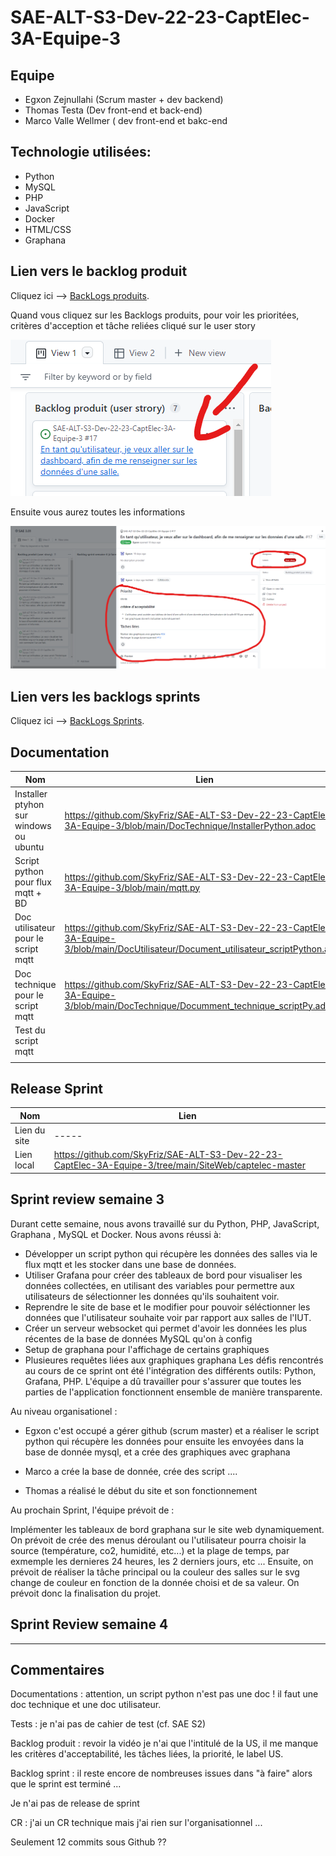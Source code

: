 # SAE-ALT-S3-Dev-22-23-CaptElec-3A-Equipe-3

## Equipe
- Egxon Zejnullahi (Scrum master + dev backend)
- Thomas Testa (Dev front-end et back-end)
- Marco Valle Wellmer ( dev front-end et bakc-end

## Technologie utilisées:
- Python
- MySQL
- PHP
- JavaScript
- Docker
- HTML/CSS
- Graphana

## Lien vers le backlog produit
Cliquez ici --> [BackLogs produits](https://github.com/users/SkyFriz/projects/2).

Quand vous cliquez sur les Backlogs produits, pour voir les prioritées, critères d'acception et tâche reliées cliqué sur le user story

![test](US.png)

Ensuite vous aurez toutes les informations 


![test](US2.png)


## Lien vers les backlogs sprints
Cliquez ici --> [BackLogs Sprints](https://github.com/users/SkyFriz/projects/2).



## Documentation
| Nom           | Lien        |
|---------------|-------------|
| Installer ptyhon sur windows ou ubuntu| https://github.com/SkyFriz/SAE-ALT-S3-Dev-22-23-CaptElec-3A-Equipe-3/blob/main/DocTechnique/InstallerPython.adoc |
|  Script python pour flux mqtt + BD      | https://github.com/SkyFriz/SAE-ALT-S3-Dev-22-23-CaptElec-3A-Equipe-3/blob/main/mqtt.py        |
|  Doc utilisateur pour le script mqtt|https://github.com/SkyFriz/SAE-ALT-S3-Dev-22-23-CaptElec-3A-Equipe-3/blob/main/DocUtilisateur/Document_utilisateur_scriptPython.adoc  |
|  Doc technique pour le script mqtt| https://github.com/SkyFriz/SAE-ALT-S3-Dev-22-23-CaptElec-3A-Equipe-3/blob/main/DocTechnique/Documment_technique_scriptPy.adoc|
|  Test du script mqtt| |
| | |

## Release Sprint 
| Nom           | Lien        |
|---------------|-------------|
|Lien du site| -----|
|Lien local |https://github.com/SkyFriz/SAE-ALT-S3-Dev-22-23-CaptElec-3A-Equipe-3/tree/main/SiteWeb/captelec-master |


## Sprint review semaine 3

Durant cette semaine, nous avons travaillé sur du Python, PHP, JavaScript, Graphana , MySQL et Docker. Nous avons réussi à:

- Développer un script python qui récupère les données des salles via le flux mqtt et les stocker dans une base de données.
- Utiliser Grafana pour créer des tableaux de bord pour visualiser les données collectées, en utilisant des variables pour permettre aux utilisateurs de sélectionner les données qu'ils souhaitent voir.
- Reprendre le site de base et le modifier pour pouvoir séléctionner les données que l'utilisateur souhaite voir par rapport aux salles de l'IUT.
- Créer un serveur websocket qui permet d'avoir les données les plus récentes de la base de données MySQL qu'on à config
- Setup de graphana pour l'affichage de certains graphiques
- Plusieures requêtes liées aux graphiques graphana
Les défis rencontrés au cours de ce sprint ont été l'intégration des différents outils: Python, Grafana, PHP. L'équipe a dû travailler pour s'assurer que toutes les parties de l'application fonctionnent ensemble de manière transparente.

Au niveau organisationel : 

- Egxon c'est occupé a gérer github (scrum master) et a réaliser le script python qui récupère les données pour ensuite les envoyées dans la base de donnée mysql, et a crée des graphiques avec graphana 

- Marco a crée la base de donnée, crée des script ....

- Thomas a réalisé le début du site et son fonctionnement

Au prochain Sprint, l'équipe prévoit de :

Implémenter les tableaux de bord graphana sur le site web dynamiquement. On prévoit de crée des menus déroulant ou l'utilisateur pourra choisir la source (température, co2, humidité, etc...) et la plage de temps, par exmemple les dernieres 24 heures, les 2 derniers jours, etc ... Ensuite, on prévoit de réaliser la tâche principal ou la couleur des salles sur le svg change de couleur en fonction de la donnée choisi et de sa valeur. On prévoit donc la finalisation du projet.

## Sprint Review semaine 4




------------------
## Commentaires 

Documentations :  attention, un script python n'est pas une doc ! il faut une doc technique et une doc utilisateur.

Tests :  je n'ai pas de cahier de test (cf. SAE S2)

Backlog produit :  revoir la vidéo je n'ai que l'intitulé de la US, il me manque les critères d'acceptabilité, les tâches liées, la priorité, le label US.


Backlog sprint :  il reste encore de nombreuses issues dans "à faire" alors que le sprint est terminé ... 

Je n'ai pas de release de sprint

CR :  j'ai un CR technique mais j'ai rien sur l'organisationnel ...

Seulement 12 commits sous Github ??

